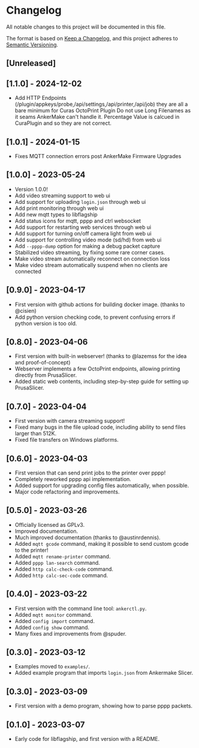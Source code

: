 # Changelog

All notable changes to this project will be documented in this file.

The format is based on [Keep a Changelog](https://keepachangelog.com/en/1.0.0/),
and this project adheres to [Semantic Versioning](https://semver.org/spec/v2.0.0.html).

## [Unreleased]

## [1.1.0] - 2024-12-02
 - Add HTTP Endpoints (/plugin/appkeys/probe,/api/settings,/api/printer,/api/job) they are all a bare minimum for Curas OctoPrint Plugin
   Do not use Long Filenames as it seams AnkerMake can't handle it. Percentage Value is calcued in CuraPlugin and so
   they are not correct.

## [1.0.1] - 2024-01-15

 - Fixes MQTT connection errors post AnkerMake Firmware Upgrades

## [1.0.0] - 2023-05-24

 - Version 1.0.0!
 - Add video streaming support to web ui
 - Add support for uploading `login.json` through web ui
 - Add print monitoring through web ui
 - Add new mqtt types to libflagship
 - Add status icons for mqtt, pppp and ctrl websocket
 - Add support for restarting web services through web ui
 - Add support for turning on/off camera light from web ui
 - Add support for controlling video mode (sd/hd) from web ui
 - Add `--pppp-dump` option for making a debug packet capture
 - Stabilized video streaming, by fixing some rare corner cases.
 - Make video stream automatically reconnect on connection loss
 - Make video stream automatically suspend when no clients are connected

## [0.9.0] - 2023-04-17

 - First version with github actions for building docker image. (thanks to @cisien)
 - Add python version checking code, to prevent confusing errors if python version is too old.

## [0.8.0] - 2023-04-06

 - First version with built-in webserver! (thanks to @lazemss for the idea and proof-of-concept)
 - Webserver implements a few OctoPrint endpoints, allowing printing directly from PrusaSlicer.
 - Added static web contents, including step-by-step guide for setting up PrusaSlicer.

## [0.7.0] - 2023-04-04

 - First version with camera streaming support!
 - Fixed many bugs in the file upload code, including ability to send files larger than 512K.
 - Fixed file transfers on Windows platforms.

## [0.6.0] - 2023-04-03

 - First version that can send print jobs to the printer over pppp!
 - Completely reworked pppp api implementation.
 - Added support for upgrading config files automatically, when possible.
 - Major code refactoring and improvements.

## [0.5.0] - 2023-03-26

 - Officially licensed as GPLv3.
 - Improved documentation.
 - Much improved documentation (thanks to @austinrdennis).
 - Added `mqtt gcode` command, making it possible to send custom gcode to the printer!
 - Added `mqtt rename-printer` command.
 - Added `pppp lan-search` command.
 - Added `http calc-check-code` command.
 - Added `http calc-sec-code` command.

## [0.4.0] - 2023-03-22

 - First version with the command line tool: `ankerctl.py`.
 - Added `mqtt monitor` command.
 - Added `config import` command.
 - Added `config show` command.
 - Many fixes and improvements from @spuder.

## [0.3.0] - 2023-03-12

 - Examples moved to `examples/`.
 - Added example program that imports `login.json` from Ankermake Slicer.

## [0.3.0] - 2023-03-09

 - First version with a demo program, showing how to parse pppp packets.

## [0.1.0] - 2023-03-07

 - Early code for libflagship, and first version with a README.
